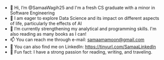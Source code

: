 - 👋 Hi, I’m @SamaaWagih25 and I'm a fresh CS graduate with a minor in Software Engineering
- 👀 I am eager to explore Data Science and its impact on different aspects of life, particularly the effects of AI
- 🌱 I’m currently strengthening my analytical and programming skills. I'm also reading as many books as I can!
- 📫 You can reach me through e-mail: samaamamoon@gmail.com
- 🔗 You can also find me on LinkedIn: https://tinyurl.com/SamaaLinkedIn
- 🩵 Fun fact: I have a strong passion for reading, writing, and traveling. 

<!---
SamaaWagih25/SamaaWagih25 is a ✨ special ✨ repository because its `README.md` (this file) appears on your GitHub profile.
You can click the Preview link to take a look at your changes.
--->
